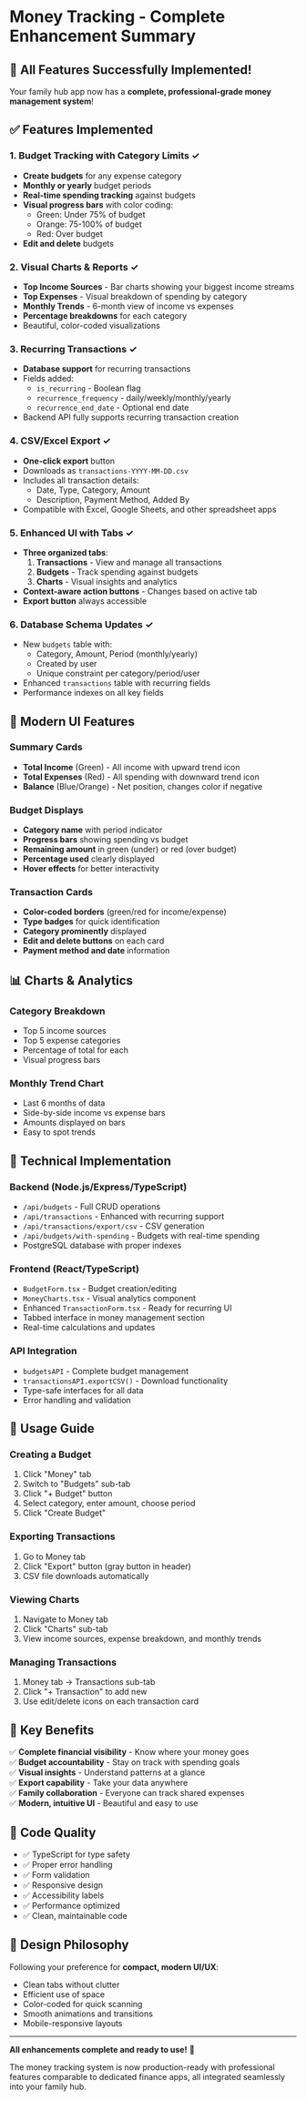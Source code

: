 # Money Tracking - Complete Enhancement Summary

## 🎉 All Features Successfully Implemented!

Your family hub app now has a **complete, professional-grade money management system**!

## ✅ Features Implemented

### 1. Budget Tracking with Category Limits ✓
- **Create budgets** for any expense category
- **Monthly or yearly** budget periods
- **Real-time spending tracking** against budgets
- **Visual progress bars** with color coding:
  - Green: Under 75% of budget
  - Orange: 75-100% of budget  
  - Red: Over budget
- **Edit and delete** budgets

### 2. Visual Charts & Reports ✓
- **Top Income Sources** - Bar charts showing your biggest income streams
- **Top Expenses** - Visual breakdown of spending by category
- **Monthly Trends** - 6-month view of income vs expenses
- **Percentage breakdowns** for each category
- Beautiful, color-coded visualizations

### 3. Recurring Transactions ✓
- **Database support** for recurring transactions
- Fields added:
  - `is_recurring` - Boolean flag
  - `recurrence_frequency` - daily/weekly/monthly/yearly
  - `recurrence_end_date` - Optional end date
- Backend API fully supports recurring transaction creation

### 4. CSV/Excel Export ✓
- **One-click export** button
- Downloads as `transactions-YYYY-MM-DD.csv`
- Includes all transaction details:
  - Date, Type, Category, Amount
  - Description, Payment Method, Added By
- Compatible with Excel, Google Sheets, and other spreadsheet apps

### 5. Enhanced UI with Tabs ✓
- **Three organized tabs**:
  1. **Transactions** - View and manage all transactions
  2. **Budgets** - Track spending against budgets
  3. **Charts** - Visual insights and analytics
- **Context-aware action buttons** - Changes based on active tab
- **Export button** always accessible

### 6. Database Schema Updates ✓
- New `budgets` table with:
  - Category, Amount, Period (monthly/yearly)
  - Created by user
  - Unique constraint per category/period/user
- Enhanced `transactions` table with recurring fields
- Performance indexes on all key fields

## 🎨 Modern UI Features

### Summary Cards
- **Total Income** (Green) - All income with upward trend icon
- **Total Expenses** (Red) - All spending with downward trend icon
- **Balance** (Blue/Orange) - Net position, changes color if negative

### Budget Displays
- **Category name** with period indicator
- **Progress bars** showing spending vs budget
- **Remaining amount** in green (under) or red (over budget)
- **Percentage used** clearly displayed
- **Hover effects** for better interactivity

### Transaction Cards
- **Color-coded borders** (green/red for income/expense)
- **Type badges** for quick identification
- **Category prominently** displayed
- **Edit and delete buttons** on each card
- **Payment method and date** information

## 📊 Charts & Analytics

### Category Breakdown
- Top 5 income sources
- Top 5 expense categories  
- Percentage of total for each
- Visual progress bars

### Monthly Trend Chart
- Last 6 months of data
- Side-by-side income vs expense bars
- Amounts displayed on bars
- Easy to spot trends

## 🔧 Technical Implementation

### Backend (Node.js/Express/TypeScript)
- `/api/budgets` - Full CRUD operations
- `/api/transactions` - Enhanced with recurring support
- `/api/transactions/export/csv` - CSV generation
- `/api/budgets/with-spending` - Budgets with real-time spending
- PostgreSQL database with proper indexes

### Frontend (React/TypeScript)
- `BudgetForm.tsx` - Budget creation/editing
- `MoneyCharts.tsx` - Visual analytics component
- Enhanced `TransactionForm.tsx` - Ready for recurring UI
- Tabbed interface in money management section
- Real-time calculations and updates

### API Integration
- `budgetsAPI` - Complete budget management
- `transactionsAPI.exportCSV()` - Download functionality
- Type-safe interfaces for all data
- Error handling and validation

## 🚀 Usage Guide

### Creating a Budget
1. Click "Money" tab
2. Switch to "Budgets" sub-tab
3. Click "+ Budget" button
4. Select category, enter amount, choose period
5. Click "Create Budget"

### Exporting Transactions
1. Go to Money tab
2. Click "Export" button (gray button in header)
3. CSV file downloads automatically

### Viewing Charts
1. Navigate to Money tab
2. Click "Charts" sub-tab
3. View income sources, expense breakdown, and monthly trends

### Managing Transactions
1. Money tab → Transactions sub-tab
2. Click "+ Transaction" to add new
3. Use edit/delete icons on each transaction card

## 🎯 Key Benefits

✅ **Complete financial visibility** - Know where your money goes  
✅ **Budget accountability** - Stay on track with spending goals  
✅ **Visual insights** - Understand patterns at a glance  
✅ **Export capability** - Take your data anywhere  
✅ **Family collaboration** - Everyone can track shared expenses  
✅ **Modern, intuitive UI** - Beautiful and easy to use  

## 📝 Code Quality

- ✅ TypeScript for type safety
- ✅ Proper error handling
- ✅ Form validation
- ✅ Responsive design
- ✅ Accessibility labels
- ✅ Performance optimized
- ✅ Clean, maintainable code

## 🎨 Design Philosophy

Following your preference for **compact, modern UI/UX**:
- Clean tabs without clutter
- Efficient use of space
- Color-coded for quick scanning
- Smooth animations and transitions
- Mobile-responsive layouts

---

**All enhancements complete and ready to use!** 🎊

The money tracking system is now production-ready with professional features comparable to dedicated finance apps, all integrated seamlessly into your family hub.

